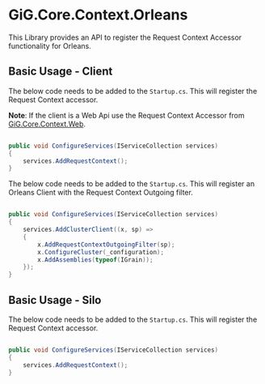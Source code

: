 ﻿# GiG.Core.Context.Orleans

This Library provides an API to register the Request Context Accessor functionality for Orleans.

## Basic Usage - Client

The below code needs to be added to the `Startup.cs`. This will register the Request Context accessor. 

**Note**: If the client is a Web Api use the Request Context Accessor from [GiG.Core.Context.Web](../src/GiG.Core.Context.Web).

```csharp

public void ConfigureServices(IServiceCollection services)
{
    services.AddRequestContext();
}

```

The below code needs to be added to the `Startup.cs`. This will register an Orleans Client with the Request Context Outgoing filter.

```csharp

public void ConfigureServices(IServiceCollection services)
{
    services.AddClusterClient((x, sp) =>
    {
        x.AddRequestContextOutgoingFilter(sp); 
        x.ConfigureCluster(_configuration);              
        x.AddAssemblies(typeof(IGrain));
    });
}

```

## Basic Usage - Silo

The below code needs to be added to the `Startup.cs`. This will register the Request Context accessor.

```csharp

public void ConfigureServices(IServiceCollection services)
{
    services.AddRequestContext();
}

```